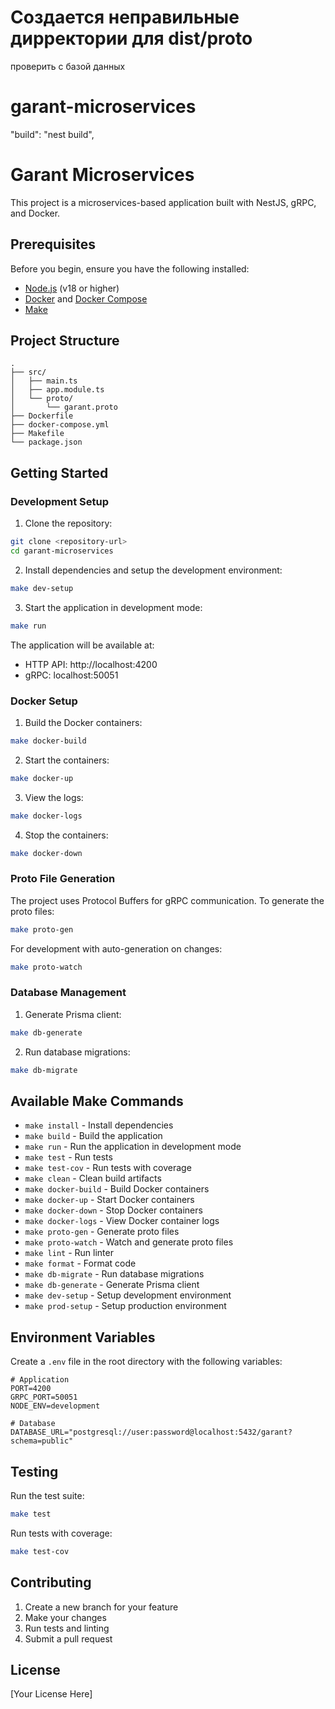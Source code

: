 # Создается неправильные дирректории для dist/proto
проверить с базой данных



# garant-microservices
"build": "nest build",

# Garant Microservices

This project is a microservices-based application built with NestJS, gRPC, and Docker.

## Prerequisites

Before you begin, ensure you have the following installed:
- [Node.js](https://nodejs.org/) (v18 or higher)
- [Docker](https://www.docker.com/) and [Docker Compose](https://docs.docker.com/compose/)
- [Make](https://www.gnu.org/software/make/)

## Project Structure

```
.
├── src/
│   ├── main.ts
│   ├── app.module.ts
│   └── proto/
│       └── garant.proto
├── Dockerfile
├── docker-compose.yml
├── Makefile
└── package.json
```

## Getting Started

### Development Setup

1. Clone the repository:
```bash
git clone <repository-url>
cd garant-microservices
```

2. Install dependencies and setup the development environment:
```bash
make dev-setup
```

3. Start the application in development mode:
```bash
make run
```

The application will be available at:
- HTTP API: http://localhost:4200
- gRPC: localhost:50051

### Docker Setup

1. Build the Docker containers:
```bash
make docker-build
```

2. Start the containers:
```bash
make docker-up
```

3. View the logs:
```bash
make docker-logs
```

4. Stop the containers:
```bash
make docker-down
```

### Proto File Generation

The project uses Protocol Buffers for gRPC communication. To generate the proto files:

```bash
make proto-gen
```

For development with auto-generation on changes:
```bash
make proto-watch
```

### Database Management

1. Generate Prisma client:
```bash
make db-generate
```

2. Run database migrations:
```bash
make db-migrate
```

## Available Make Commands

- `make install` - Install dependencies
- `make build` - Build the application
- `make run` - Run the application in development mode
- `make test` - Run tests
- `make test-cov` - Run tests with coverage
- `make clean` - Clean build artifacts
- `make docker-build` - Build Docker containers
- `make docker-up` - Start Docker containers
- `make docker-down` - Stop Docker containers
- `make docker-logs` - View Docker container logs
- `make proto-gen` - Generate proto files
- `make proto-watch` - Watch and generate proto files
- `make lint` - Run linter
- `make format` - Format code
- `make db-migrate` - Run database migrations
- `make db-generate` - Generate Prisma client
- `make dev-setup` - Setup development environment
- `make prod-setup` - Setup production environment

## Environment Variables

Create a `.env` file in the root directory with the following variables:

```env
# Application
PORT=4200
GRPC_PORT=50051
NODE_ENV=development

# Database
DATABASE_URL="postgresql://user:password@localhost:5432/garant?schema=public"
```

## Testing

Run the test suite:
```bash
make test
```

Run tests with coverage:
```bash
make test-cov
```

## Contributing

1. Create a new branch for your feature
2. Make your changes
3. Run tests and linting
4. Submit a pull request

## License

[Your License Here]